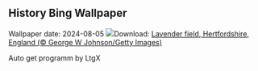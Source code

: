## History Bing Wallpaper
Wallpaper date: 2024-08-05
![](https://www.bing.com/th?id=OHR.HertfordshireLavender_EN-GB8608001356_UHD.jpg&w=1000)Download: [Lavender field, Hertfordshire, England (© George W Johnson/Getty Images)](https://www.bing.com/th?id=OHR.HertfordshireLavender_EN-GB8608001356_UHD.jpg)

Auto get programm by LtgX
